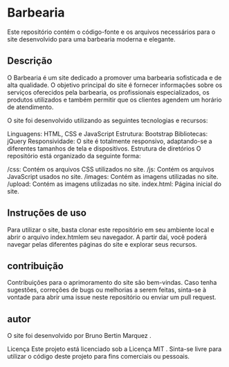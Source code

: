 # Barbearia
Este repositório contém o código-fonte e os arquivos necessários para o site desenvolvido para uma barbearia moderna e elegante.

## Descrição
O Barbearia  é um site dedicado a promover uma barbearia sofisticada e de alta qualidade. O objetivo principal do site é fornecer informações sobre os serviços oferecidos pela barbearia, os profissionais especializados, os produtos utilizados e também permitir que os clientes agendem um horário de atendimento.

O site foi desenvolvido utilizando as seguintes tecnologias e recursos:

Linguagens: HTML, CSS e JavaScript
Estrutura: Bootstrap
Bibliotecas: jQuery
Responsividade: O site é totalmente responsivo, adaptando-se a diferentes tamanhos de tela e dispositivos.
Estrutura de diretórios
O repositório está organizado da seguinte forma:

/css: Contém os arquivos CSS utilizados no site.
/js: Contém os arquivos JavaScript usados ​​no site.
/images: Contém as imagens utilizadas no site.
/upload: Contém as imagens utilizadas no site.
index.html: Página inicial do site.

## Instruções de uso
Para utilizar o site, basta clonar este repositório em seu ambiente local e abrir o arquivo index.htmlem seu navegador. A partir daí, você poderá navegar pelas diferentes páginas do site e explorar seus recursos. 

## contribuição
Contribuições para o aprimoramento do site são bem-vindas. Caso tenha sugestões, correções de bugs ou melhorias a serem feitas, sinta-se à vontade para abrir uma issue neste repositório ou enviar um pull request.

## autor
O site foi desenvolvido por Bruno Bertin Marquez .

Licença
Este projeto está licenciado sob a Licença MIT . Sinta-se livre para utilizar o código deste projeto para fins comerciais ou pessoais.
